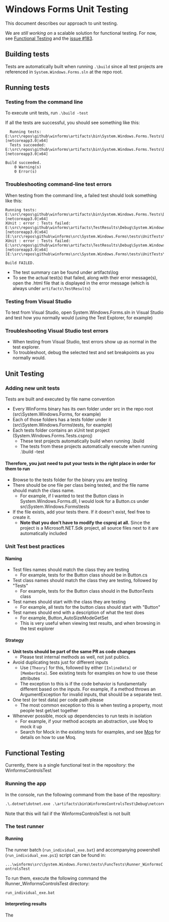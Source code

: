 # Windows Forms Unit Testing

This document describes our approach to unit testing.

We are _still working on_ a scalable solution for functional testing. For now, see [Functional Testing](testing.md#functional-testing) and the [issue #183](https://github.com/dotnet/winforms/issues/183).

## Building tests

Tests are automatically built when running `.\build` since all test projects are referenced in `System.Windows.Forms.sln` at the repo root.

## Running tests

### Testing from the command line

To execute unit tests, run `.\build -test`

If all the tests are successful, you should see something like this:

```console
  Running tests: E:\src\repos\github\winforms\artifacts\bin\System.Windows.Forms.Tests\Debug\netcoreapp3.0\System.Windows.Forms.Tests.dll [netcoreapp3.0|x64]
  Tests succeeded: E:\src\repos\github\winforms\artifacts\bin\System.Windows.Forms.Tests\Debug\netcoreapp3.0\System.Windows.Forms.Tests.dll [netcoreapp3.0|x64]

Build succeeded.
    0 Warning(s)
    0 Error(s)
```

### Troubleshooting command-line test errors

When testing from the command line, a failed test should look something like this:

```console
Running tests: E:\src\repos\github\winforms\artifacts\bin\System.Windows.Forms.Tests\Debug\netcoreapp3.0\System.Windows.Forms.Tests.dll [netcoreapp3.0|x64]
XUnit : error : Tests failed: E:\src\repos\github\winforms\artifacts\TestResults\Debug\System.Windows.Forms.Tests_netcoreapp3.0_x64.html [netcoreapp3.0|x64] [E:\src\repos\github\winforms\src\System.Windows.Forms\tests\UnitTests\System.Windows.Forms.Tests.csproj]
XUnit : error : Tests failed: E:\src\repos\github\winforms\artifacts\TestResults\Debug\System.Windows.Forms.Tests_netcoreapp3.0_x64.html [netcoreapp3.0|x64] [E:\src\repos\github\winforms\src\System.Windows.Forms\tests\UnitTests\System.Windows.Forms.Tests.csproj]

Build FAILED.
```

* The test summary can be found under artifacts\log
* To see the actual test(s) that failed, along with their error message(s), open the .html file that is displayed in the error message (which is always under `artifacts\TestResults`)

### Testing from Visual Studio

To test from Visual Studio, open System.Windows.Forms.sln in Visual Studio and test how you normally would (using the Test Explorer, for example)

### Troubleshooting Visual Studio test errors

* When testing from Visual Studio, test errors show up as normal in the test explorer.
* To troubleshoot, debug the selected test and set breakpoints as you normally would.

## Unit Testing

### Adding new unit tests

Tests are built and executed by file name convention

* Every WinForms binary has its own folder under src in the repo root (src\System.Windows.Forms, for example)
* Each of those folders has a tests folder under it (src\System.Windows.Forms\tests, for example)
* Each tests folder contains an xUnit test project (System.Windows.Forms.Tests.csproj)
  * These test projects automatically build when running .\build
  * The tests from these projects automatically execute when running .\build -test

#### Therefore, you just need to put your tests in the right place in order for them to run

* Browse to the tests folder for the binary you are testing
* There should be one file per class being tested, and the file name should match the class name.
  * For example, if I wanted to test the Button class in System.Windows.Forms.dll, I would look for a Button.cs under src\System.Windows.Forms\tests
* If the file exists, add your tests there. If it doesn't exist, feel free to create it.
  * **Note that you don't have to modify the csproj at all.** Since the project is a Microsoft.NET.Sdk project, all source files next to it are automatically included

### Unit Test best practices

#### Naming

* Test files names should match the class they are testing
  * For example, tests for the Button class should be in Button.cs
* Test class names should match the class they are testing, followed by "Tests"
  * For example, tests for the Button class should in the ButtonTests class
* Test names should start with the class they are testing
  * For example, all tests for the button class should start with "Button"
* Test names should end with a description of what the test does
  * For example, Button_AutoSizeModeGetSet
  * This is very useful when viewing test results, and when browsing in the test explorer

#### Strategy

* **Unit tests should be part of the same PR as code changes**
  * Please test internal methods as well, not just publics. 
* Avoid duplicating tests just for different inputs
  * Use `[Theory]` for this, followed by either `[InlineData]` or `[MemberData]`. See existing tests for examples on how to use these attributes
  * The exception to this is if the code behavior is fundamentally different based on the inputs. For example, if a method throws an ArgumentException for invalid inputs, that should be a separate test.
* One test (or test data) per code path please
  * The most common exception to this is when testing a property, most people test get/set together
* Whenever possible, mock up dependencies to run tests in isolation
  * For example, if your method accepts an abstraction, use Moq to mock it up
  * Search for Mock in the existing tests for examples, and see [Moq](https://github.com/Moq/moq4/wiki/Quickstart) for details on how to use Moq.

## Functional Testing

Currently, there is a single functional test in the repository: the WinformsControlsTest

### Running the app

In the console, run the following command from the base of the repository:

```cmd
.\.dotnet\dotnet.exe .\artifacts\bin\WinformsControlsTest\Debug\netcoreapp3.0\WinformsControlsTest.dll
```

Note that this will fail if the WinformsControlsTest is not built

### The test runner

#### Running

The runner batch (`run_individual_exe.bat`) and accompanying powershell (`run_individual_exe.ps1`) script can be found in:

`...\winforms\src\System.Windows.Forms\tests\FuncTests\Runner_WinformsControlsTest`

To run them, execute the following command the Runner_WinformsControlsTest directory:

`run_individual_exe.bat`

#### Interpreting results

The 